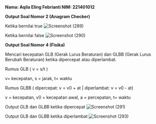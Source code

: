 **Nama: Aqila Eling Febrianti
NIM: 221401012**

**Output Soal Nomor 2 (Anagram Checker)**

Ketika bernilai true
![Screenshot (289)](https://github.com/DP5-AqilaEling-012/UTS_Lab5_OOP/assets/114634831/88529c17-0b35-49b7-bc5e-b249e0508f13)

Ketika bernilai false
![Screenshot (290)](https://github.com/DP5-AqilaEling-012/UTS_Lab5_OOP/assets/114634831/3d9b1f6f-dc6e-430c-83b3-55d22306f3d5)

**Output Soal Nomor 4 (Fisika)**

Mencari kecepatan GLB (Gerak Lurus Beraturan) dan GLBB (Gerak Lurus Berubah Beraturan) ketika dipercepat atau diperlambat.

Rumus GLB ( v = s/t )

v= kecepatan, s = jarak, t= waktu

Rumus GLBB ( dipercepat: v = v0 + at | diperlambat: v = v0 - at)

v = kecepatan, v0 = kecepatan awal, a = percepatan, t= waktu

Output GLB dan GLBB ketika dipercepat
![Screenshot (291)](https://github.com/DP5-AqilaEling-012/UTS_Lab5_OOP/assets/114634831/51b925ea-6b16-4c3e-811a-dd05336eac8d)

Output GLB dan GLBB ketika diperlambat
![Screenshot (293)](https://github.com/DP5-AqilaEling-012/UTS_Lab5_OOP/assets/114634831/8f54c247-3701-4d56-b07f-3e7f9b92d95f)







